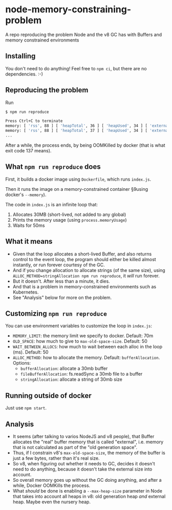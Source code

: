 # node-memory-constraining-problem

A repo reproducing the problem Node and the v8 GC has with Buffers and memory constrained environments

## Installing

You don't need to do anything! Feel free to `npm ci`, but there are no dependencies. :-)

## Reproducing the problem

Run

```sh
$ npm run reproduce

Press Ctrl+C to terminate
memory: [ 'rss', 88 ] [ 'heapTotal', 36 ] [ 'heapUsed', 34 ] [ 'external', 61 ]
memory: [ 'rss', 88 ] [ 'heapTotal', 37 ] [ 'heapUsed', 34 ] [ 'external', 91 ]
...
```

After a while, the process ends, by being OOMKilled by docker (that is what exit code 137 means).

## What `npm run reproduce` does

First, it builds a docker image using `Dockerfile`, which runs `index.js`.

Then it runs the image on a memory-constrained container §9using docker's `--memory`).

The code in `index.js` is an infinite loop that:

1. Allocates 30MB (short-lived, not added to any global)
1. Prints the memory usage (using `process.memoryUsage`)
1. Waits for 50ms

## What it means

* Given that the loop allocates a short-lived Buffer, and also returns control to the event loop,
  the program should either be killed almost instantly, or run forever courtesy of the GC.
* And if you change allocation to allocate strings (of the same size),
  using `ALLOC_METHOD=stringAllocation npm run reproduce`, it _will_ run forever.
* But it doesn't. After less than a minute, it dies.
* And that is a problem in memory-constrained environments such as Kubernetes.
* See "Analysis" below for more on the problem.

## Customizing `npm run reproduce`

You can use environment variables to customize the loop in `index.js`:

* `MEMORY_LIMIT`: the memory limit we specify to docker. Default: 70m
* `OLD_SPACE`: how much to give to `max-old-space-size`. Default: 50
* `WAIT_BETWEEN_ALLOCS`: how much to wait between each alloc in the loop (ms). Default: 50
* `ALLOC_METHOD`: how to allocate the memory. Default: `bufferAllocation`. Options:
  * `bufferAllocation`: allocate a 30mb buffer
  * `fileBufferAllocation`: fs.readSync a 30mb file to a buffer
  * `stringAllocation`: allocate a string of 30mb size

## Running outside of docker

Just use `npm start`.

## Analysis

* It seems (after talking to varios NodeJS and v8 people), that Buffer allocates the "real" buffer memory that is called "external", i.e.
  memory that is not calculated as part of the "old generation space".
* Thus, if I constrain v8's `max-old-space-size`, the memory of the buffer is just a few bytes, rather than it's real size.
* So v8, when figuring out whether it needs to GC, decides it doesn't need to do anything, because it doesn't take the external size into
  account.
* So overall memory goes up without the GC doing anything, and after a while, Docker OOMKills the process.
* What _should_ be done is enabling a `--max-heap-size` parameter in Node that takes into account all heaps in v8:
  old generation heap _and_ external heap. Maybe even the nursery heap.
